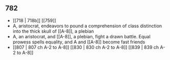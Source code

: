 ## 782
- [[718 | 718b]] [[759]] 
- A, aristocrat, endeavors to pound a comprehension of class distinction into the thick skull of [[A-8]], a plebian
- A, an aristocrat, and [[A-8]], a plebian, fight a drawn battle. Equal prowess spells equality, and A and [[A-8]] become fast friends
- [[807 | 807 ch A-2 to A-8]] [[830 | 830 ch A-2 to A-8]] [[839 | 839 ch A-2 to A-8]] 

